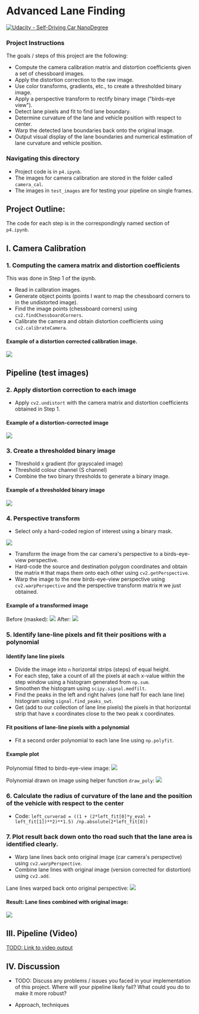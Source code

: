 # Advanced Lane Finding

[![Udacity - Self-Driving Car NanoDegree](https://s3.amazonaws.com/udacity-sdc/github/shield-carnd.svg)](http://www.udacity.com/drive)

### Project Instructions
The goals / steps of this project are the following:  

* Compute the camera calibration matrix and distortion coefficients given a set of chessboard images.
* Apply the distortion correction to the raw image.  
* Use color transforms, gradients, etc., to create a thresholded binary image.
* Apply a perspective transform to rectify binary image ("birds-eye view"). 
* Detect lane pixels and fit to find lane boundary.
* Determine curvature of the lane and vehicle position with respect to center.
* Warp the detected lane boundaries back onto the original image.
* Output visual display of the lane boundaries and numerical estimation of lane curvature and vehicle position.

### Navigating this directory
* Project code is in `p4.ipynb`.
* The images for camera calibration are stored in the folder called `camera_cal`.  
* The images in `test_images` are for testing your pipeline on single frames.


## Project Outline:
The code for each step is in the correspondingly named section of `p4.ipynb`.

## I. Camera Calibration

### 1. Computing the camera matrix and distortion coefficients
This was done in Step 1 of the ipynb.
* Read in calibration images.
* Generate object points (points I want to map the chessboard corners to in the undistorted image).
* Find the image points (chessboard corners) using `cv2.findChessboardCorners`.
* Calibrate the camera and obtain distortion coefficients using `cv2.calibrateCamera`.

#### Example of a distortion corrected calibration image.
![](readme_images/distortion-corrected-calib-image.png)


## Pipeline (test images)

### 2. Apply distortion correction to each image
* Apply `cv2.undistort` with the camera matrix and distortion coefficients obtained in Step 1. 

#### Example of a distortion-corrected image
![](readme_images/distortion-corrected-image.png)

### 3. Create a thresholded binary image

* Threshold x gradient (for grayscaled image)
* Threshold colour channel (S channel)
* Combine the two binary thresholds to generate a binary image.

#### Example of a thresholded binary image
![](readme_images/thresholded-binary-image.png)


### 4. Perspective transform
* Select only a hard-coded region of interest using a binary mask.

![](readme_images/masked-thresholded-binary-image.png)
* Transform the image from the car camera's perspective to a birds-eye-view perspective.
* Hard-code the source and destination polygon coordinates and obtain the matrix `M` that maps them onto each other using `cv2.getPerspective`.
* Warp the image to the new birds-eye-view perspective using `cv2.warpPerspective` and the perspective transform matrix `M` we just obtained.

#### Example of a transformed image
Before (masked):
![](readme_images/masked-thresholded-binary-image.png)
After:
![](readme_images/birds-eye-view-image.png)

### 5. Identify lane-line pixels and fit their positions with a polynomial

#### Identify lane line pixels
* Divide the image into `n` horizontal strips (steps) of equal height.
* For each step, take a count of all the pixels at each x-value within the step window using a histogram generated from `np.sum`.
* Smoothen the histogram using `scipy.signal.medfilt`.
* Find the peaks in the left and right halves (one half for each lane line) histogram using `signal.find_peaks_swt`.
* Get (add to our collection of lane line pixels) the pixels in that horizontal strip that have x coordinates close to the two peak x coordinates.

#### Fit positions of lane-line pixels with a polynomial
* Fit a second order polynomial to each lane line using `np.polyfit`.

#### Example plot
Polynomial fitted to birds-eye-view image:
![](readme_images/fit-lanelines-with-poly.png)

Polynomial drawn on image using helper function `draw_poly`:
![](readme_images/drawn-poly.png)

### 6. Calculate the radius of curvature of the lane and the position of the vehicle with respect to the center

* Code: `left_curverad = ((1 + (2*left_fit[0]*y_eval + left_fit[1])**2)**1.5) /np.absolute(2*left_fit[0])`


### 7. Plot result back down onto tho road such that the lane area is identified clearly.
* Warp lane lines back onto original image (car camera's perspective) using `cv2.warpPerspective`.
* Combine lane lines with original image (version corrected for distortion) using `cv2.add`.

Lane lines warped back onto original perspective:
![](readme_images/warped-back-poly.png)

#### Result: Lane lines combined with original image:
![](readme_images/combined-image-distortion-corrected.png)

## III. Pipeline (Video)

[TODO: Link to video output](#)

## IV. Discussion

* TODO: Discuss any problems / issues you faced in your implementation of this project. Where will your pipeline likely fail? What could you do to make it more robust?

* Approach, techniques